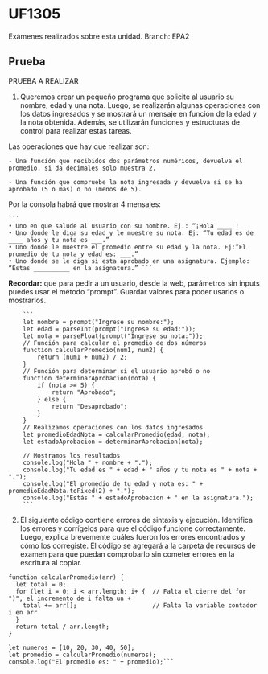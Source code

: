 # UF1305
Exámenes realizados sobre esta unidad.
Branch:
EPA2

## Prueba
PRUEBA A REALIZAR
1. Queremos crear un pequeño programa que solicite al usuario su nombre, edad y una nota. Luego, se realizarán algunas operaciones con los datos ingresados y se mostrará un mensaje en función de la edad y la nota obtenida. Además, se utilizarán funciones y estructuras de control para realizar estas tareas.

  Las operaciones que hay que realizar son:

    - Una función que recibidos dos parámetros numéricos, devuelva el promedio, si da decimales solo muestra 2.

    - Una función que compruebe la nota ingresada y devuelva si se ha aprobado (5 o mas) o no (menos de 5).

Por la consola habrá que mostrar 4 mensajes:

    ```
    • Uno en que salude al usuario con su nombre. Ej.: “¡Hola ____ !
    • Uno donde le diga su edad y le muestre su nota. Ej: “Tu edad es de ____ años y tu nota es ___.”
    • Uno donde le muestre el promedio entre su edad y la nota. Ej:”El promedio de tu nota y edad es: ___.”
    • Uno donde se le diga si esta aprobado en una asignatura. Ejemplo: “Estas __________ en la asignatura.” ```

**Recordar:** que para pedir a un usuario, desde la web, parámetros sin inputs puedes usar el método “prompt”. Guardar valores para poder usarlos o mostrarlos.


        ```
        let nombre = prompt("Ingrese su nombre:");
        let edad = parseInt(prompt("Ingrese su edad:"));
        let nota = parseFloat(prompt("Ingrese su nota:"));
        // Función para calcular el promedio de dos números
        function calcularPromedio(num1, num2) {
            return (num1 + num2) / 2;
        }
        // Función para determinar si el usuario aprobó o no
        function determinarAprobacion(nota) {
            if (nota >= 5) {
                return "Aprobado";
            } else {
                return "Desaprobado";
            }
        }
        // Realizamos operaciones con los datos ingresados
        let promedioEdadNota = calcularPromedio(edad, nota);
        let estadoAprobacion = determinarAprobacion(nota);

        // Mostramos los resultados
        console.log("Hola " + nombre + ".");
        console.log("Tu edad es " + edad + " años y tu nota es " + nota + ".");
        console.log("El promedio de tu edad y nota es: " + promedioEdadNota.toFixed(2) + ".");
        console.log("Estás " + estadoAprobacion + " en la asignatura.");
        ```


2. El siguiente código contiene errores de sintaxis y ejecución. Identifica los errores y corrígelos para que el código funcione correctamente. Luego, explica brevemente cuáles fueron los errores encontrados y cómo los corregiste. El código se agregará a la carpeta de recursos de examen para que puedan comprobarlo sin cometer errores en la escritura al copiar.
```
function calcularPromedio(arr) {
  let total = 0;
  for (let i = 0; i < arr.length; i+ {  // Falta el cierre del for ")", el incremento de i falta un + 
    total += arr[];                     // Falta la variable contador i en arr
  }
  return total / arr.length;
}

let numeros = [10, 20, 30, 40, 50];
let promedio = calcularPromedio(numeros);
console.log("El promedio es: " + promedio);```